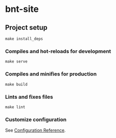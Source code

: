 # bnt-site

## Project setup
```
make install_deps
```

### Compiles and hot-reloads for development
```
make serve
```

### Compiles and minifies for production
```
make build
```

### Lints and fixes files
```
make lint
```

### Customize configuration
See [Configuration Reference](https://cli.vuejs.org/config/).
